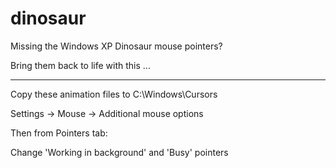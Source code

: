 # dinosaur
Missing the Windows XP Dinosaur mouse pointers?

Bring them back to life with this ...

----

Copy these animation files to C:\Windows\Cursors

Settings -> Mouse -> Additional mouse options

Then from Pointers tab:

Change 'Working in background' and 'Busy' pointers
